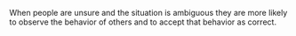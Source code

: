 When people are unsure and the situation is ambiguous they are more likely to observe the behavior of others and to accept that behavior as correct.